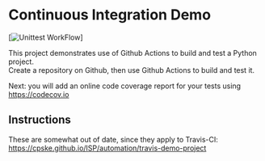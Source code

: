Continuous Integration Demo
============================
[![Unittest WorkFlow](https://github.com/sivazzer/demo-pyci/actions/workflows/test_statistics.yml/badge.svg)]

This project demonstrates use of Github Actions to build and test a Python project.  
Create a repository on Github, then use Github Actions to build and test it.

Next: you will add an online code coverage report for your tests using <https://codecov.io>

## Instructions

These are somewhat out of date, since they apply to Travis-CI:
<https://cpske.github.io/ISP/automation/travis-demo-project>
